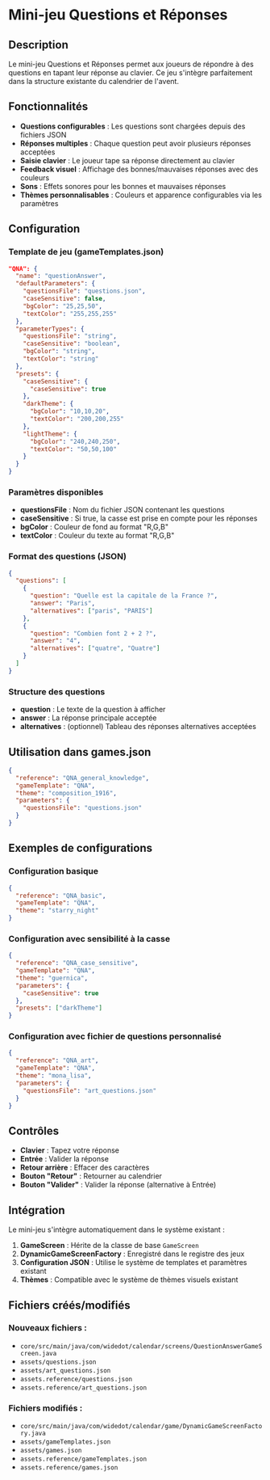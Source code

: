 # Mini-jeu Questions et Réponses

## Description

Le mini-jeu Questions et Réponses permet aux joueurs de répondre à des questions en tapant leur réponse au clavier. Ce jeu s'intègre parfaitement dans la structure existante du calendrier de l'avent.

## Fonctionnalités

- **Questions configurables** : Les questions sont chargées depuis des fichiers JSON
- **Réponses multiples** : Chaque question peut avoir plusieurs réponses acceptées
- **Saisie clavier** : Le joueur tape sa réponse directement au clavier
- **Feedback visuel** : Affichage des bonnes/mauvaises réponses avec des couleurs
- **Sons** : Effets sonores pour les bonnes et mauvaises réponses
- **Thèmes personnalisables** : Couleurs et apparence configurables via les paramètres

## Configuration

### Template de jeu (gameTemplates.json)

```json
"QNA": {
  "name": "questionAnswer",
  "defaultParameters": {
    "questionsFile": "questions.json",
    "caseSensitive": false,
    "bgColor": "25,25,50",
    "textColor": "255,255,255"
  },
  "parameterTypes": {
    "questionsFile": "string",
    "caseSensitive": "boolean",
    "bgColor": "string",
    "textColor": "string"
  },
  "presets": {
    "caseSensitive": {
      "caseSensitive": true
    },
    "darkTheme": {
      "bgColor": "10,10,20",
      "textColor": "200,200,255"
    },
    "lightTheme": {
      "bgColor": "240,240,250",
      "textColor": "50,50,100"
    }
  }
}
```

### Paramètres disponibles

- **questionsFile** : Nom du fichier JSON contenant les questions
- **caseSensitive** : Si true, la casse est prise en compte pour les réponses
- **bgColor** : Couleur de fond au format "R,G,B"
- **textColor** : Couleur du texte au format "R,G,B"

### Format des questions (JSON)

```json
{
  "questions": [
    {
      "question": "Quelle est la capitale de la France ?",
      "answer": "Paris",
      "alternatives": ["paris", "PARIS"]
    },
    {
      "question": "Combien font 2 + 2 ?",
      "answer": "4",
      "alternatives": ["quatre", "Quatre"]
    }
  ]
}
```

### Structure des questions

- **question** : Le texte de la question à afficher
- **answer** : La réponse principale acceptée
- **alternatives** : (optionnel) Tableau des réponses alternatives acceptées

## Utilisation dans games.json

```json
{
  "reference": "QNA_general_knowledge",
  "gameTemplate": "QNA",
  "theme": "composition_1916",
  "parameters": {
    "questionsFile": "questions.json"
  }
}
```

## Exemples de configurations

### Configuration basique
```json
{
  "reference": "QNA_basic",
  "gameTemplate": "QNA",
  "theme": "starry_night"
}
```

### Configuration avec sensibilité à la casse
```json
{
  "reference": "QNA_case_sensitive",
  "gameTemplate": "QNA",
  "theme": "guernica",
  "parameters": {
    "caseSensitive": true
  },
  "presets": ["darkTheme"]
}
```

### Configuration avec fichier de questions personnalisé
```json
{
  "reference": "QNA_art",
  "gameTemplate": "QNA",
  "theme": "mona_lisa",
  "parameters": {
    "questionsFile": "art_questions.json"
  }
}
```

## Contrôles

- **Clavier** : Tapez votre réponse
- **Entrée** : Valider la réponse
- **Retour arrière** : Effacer des caractères
- **Bouton "Retour"** : Retourner au calendrier
- **Bouton "Valider"** : Valider la réponse (alternative à Entrée)

## Intégration

Le mini-jeu s'intègre automatiquement dans le système existant :

1. **GameScreen** : Hérite de la classe de base `GameScreen`
2. **DynamicGameScreenFactory** : Enregistré dans le registre des jeux
3. **Configuration JSON** : Utilise le système de templates et paramètres existant
4. **Thèmes** : Compatible avec le système de thèmes visuels existant

## Fichiers créés/modifiés

### Nouveaux fichiers :
- `core/src/main/java/com/widedot/calendar/screens/QuestionAnswerGameScreen.java`
- `assets/questions.json`
- `assets/art_questions.json`
- `assets.reference/questions.json`
- `assets.reference/art_questions.json`

### Fichiers modifiés :
- `core/src/main/java/com/widedot/calendar/game/DynamicGameScreenFactory.java`
- `assets/gameTemplates.json`
- `assets/games.json`
- `assets.reference/gameTemplates.json`
- `assets.reference/games.json` 